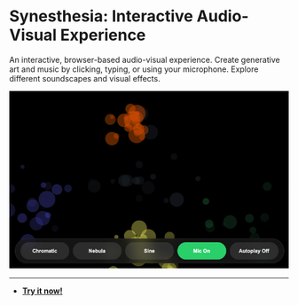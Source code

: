 # Synesthesia: Interactive Audio-Visual Experience

An interactive, browser-based audio-visual experience. Create generative art and music by clicking, typing, or using your microphone. Explore different soundscapes and visual effects.

![Synesthesia: Interactive Audio-Visual Experience Screenshot](https://raw.githubusercontent.com/ChrisPirillo/synesthesia/main/assets/screenshot.png)

---

* **[Try it now!](https://pirillo.com/arcade/synesthesia.html)**
